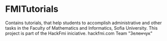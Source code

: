 FMITutorials
============
Contains tutorials, that help students to accomplish administrative and
other tasks in the Faculty of Mathematics and Informatics, Sofia
University.
This project is part of the HackFmi iniciative. hackfmi.com
Team "Зеленчук"

